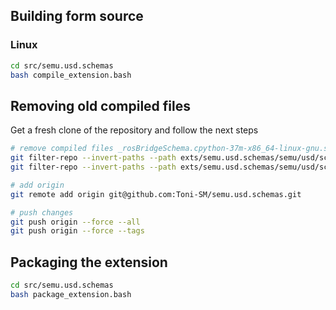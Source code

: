 ## Building form source

### Linux

```bash
cd src/semu.usd.schemas
bash compile_extension.bash
```
 
## Removing old compiled files

Get a fresh clone of the repository and follow the next steps

```bash
# remove compiled files _rosBridgeSchema.cpython-37m-x86_64-linux-gnu.so, _rosControlBridgeSchema.cpython-37m-x86_64-linux-gnu.so
git filter-repo --invert-paths --path exts/semu.usd.schemas/semu/usd/schemas/RosBridgeSchema/_rosBridgeSchema.cpython-37m-x86_64-linux-gnu.so
git filter-repo --invert-paths --path exts/semu.usd.schemas/semu/usd/schemas/RosControlBridgeSchema/_rosControlBridgeSchema.cpython-37m-x86_64-linux-gnu.so

# add origin
git remote add origin git@github.com:Toni-SM/semu.usd.schemas.git

# push changes
git push origin --force --all
git push origin --force --tags
```

## Packaging the extension

```bash
cd src/semu.usd.schemas
bash package_extension.bash
```